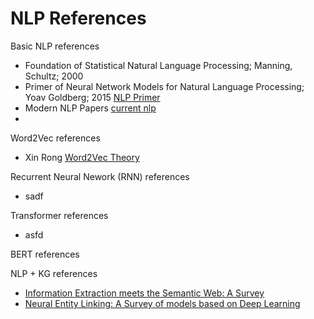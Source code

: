 # NLP References

Basic NLP references
- Foundation of Statistical Natural Language Processing; Manning, Schultz; 2000
- Primer of Neural Network Models for Natural Language Processing; Yoav Goldberg; 2015 [NLP Primer](https://arxiv.org/abs/1510.00726)
- Modern NLP Papers [current nlp](https://medium.com/huggingface/the-best-and-most-current-of-modern-natural-language-processing-5055f409a1d1)
- 


Word2Vec references
- Xin Rong [Word2Vec Theory](https://arxiv.org/abs/1411.2738)

Recurrent Neural Nework (RNN) references
- sadf

Transformer references
- asfd

BERT references

NLP + KG references
- [Information Extraction meets the Semantic Web: A Survey](https://repositorio.uchile.cl/bitstream/handle/2250/174484/Information-extraction-meets-the-Semantic-Web.pdf?sequence=1)
- [Neural Entity Linking: A Survey of models based on Deep Learning](https://arxiv.org/pdf/2006.00575.pdf)
